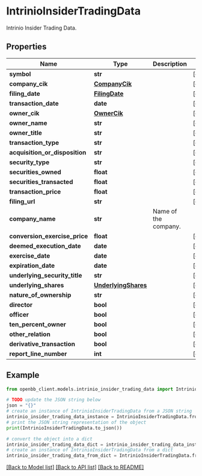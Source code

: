 # IntrinioInsiderTradingData

Intrinio Insider Trading Data.

## Properties

Name | Type | Description | Notes
------------ | ------------- | ------------- | -------------
**symbol** | **str** |  | [optional] 
**company_cik** | [**CompanyCik**](CompanyCik.md) |  | [optional] 
**filing_date** | [**FilingDate**](FilingDate.md) |  | [optional] 
**transaction_date** | **date** |  | [optional] 
**owner_cik** | [**OwnerCik**](OwnerCik.md) |  | [optional] 
**owner_name** | **str** |  | [optional] 
**owner_title** | **str** |  | [optional] 
**transaction_type** | **str** |  | [optional] 
**acquisition_or_disposition** | **str** |  | [optional] 
**security_type** | **str** |  | [optional] 
**securities_owned** | **float** |  | [optional] 
**securities_transacted** | **float** |  | [optional] 
**transaction_price** | **float** |  | [optional] 
**filing_url** | **str** |  | [optional] 
**company_name** | **str** | Name of the company. | 
**conversion_exercise_price** | **float** |  | [optional] 
**deemed_execution_date** | **date** |  | [optional] 
**exercise_date** | **date** |  | [optional] 
**expiration_date** | **date** |  | [optional] 
**underlying_security_title** | **str** |  | [optional] 
**underlying_shares** | [**UnderlyingShares**](UnderlyingShares.md) |  | [optional] 
**nature_of_ownership** | **str** |  | [optional] 
**director** | **bool** |  | [optional] 
**officer** | **bool** |  | [optional] 
**ten_percent_owner** | **bool** |  | [optional] 
**other_relation** | **bool** |  | [optional] 
**derivative_transaction** | **bool** |  | [optional] 
**report_line_number** | **int** |  | [optional] 

## Example

```python
from openbb_client.models.intrinio_insider_trading_data import IntrinioInsiderTradingData

# TODO update the JSON string below
json = "{}"
# create an instance of IntrinioInsiderTradingData from a JSON string
intrinio_insider_trading_data_instance = IntrinioInsiderTradingData.from_json(json)
# print the JSON string representation of the object
print(IntrinioInsiderTradingData.to_json())

# convert the object into a dict
intrinio_insider_trading_data_dict = intrinio_insider_trading_data_instance.to_dict()
# create an instance of IntrinioInsiderTradingData from a dict
intrinio_insider_trading_data_from_dict = IntrinioInsiderTradingData.from_dict(intrinio_insider_trading_data_dict)
```
[[Back to Model list]](../README.md#documentation-for-models) [[Back to API list]](../README.md#documentation-for-api-endpoints) [[Back to README]](../README.md)


